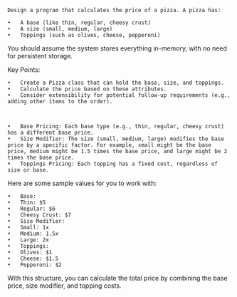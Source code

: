 
	Design a program that calculates the price of a pizza. A pizza has:

	•	A base (like thin, regular, cheesy crust)
	•	A size (small, medium, large)
	•	Toppings (such as olives, cheese, pepperoni)

You should assume the system stores everything in-memory, with no need for persistent storage.

Key Points:

	•	Create a Pizza class that can hold the base, size, and toppings.
	•	Calculate the price based on these attributes.
	•	Consider extensibility for potential follow-up requirements (e.g., adding other items to the order).

    
    
    •	Base Pricing: Each base type (e.g., thin, regular, cheesy crust) has a different base price.
	•	Size Modifier: The size (small, medium, large) modifies the base price by a specific factor. For example, small might be the base price, medium might be 1.5 times the base price, and large might be 2 times the base price.
	•	Toppings Pricing: Each topping has a fixed cost, regardless of size or base.

Here are some sample values for you to work with:

	•	Base:
	•	Thin: $5
	•	Regular: $6
	•	Cheesy Crust: $7
	•	Size Modifier:
	•	Small: 1x
	•	Medium: 1.5x
	•	Large: 2x
	•	Toppings:
	•	Olives: $1
	•	Cheese: $1.5
	•	Pepperoni: $2

With this structure, you can calculate the total price by combining the base price, size modifier, and topping costs.